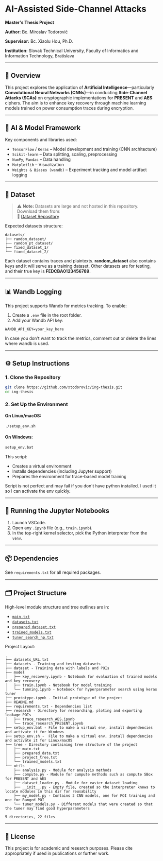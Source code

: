 # AI-Assisted Side-Channel Attacks

**Master's Thesis Project**

**Author:** Bc. Miroslav Todorović

**Supervisor:** Bc. Xiaolu Hou, Ph.D.

**Institution:** Slovak Technical University, Faculty of Informatics and Information Technology, Bratislava

---

## 📖 Overview

This project explores the application of **Artificial Intelligence**—particularly **Convolutional Neural Networks (CNNs)**—in conducting **Side-Channel Attacks (SCAs)** on cryptographic implementations for **PRESENT** and **AES** ciphers. The aim is to enhance key recovery through machine learning models trained on power consumption traces during encryption.

---

## 🧠 AI & Model Framework

Key components and libraries used:

- `TensorFlow` / `Keras` – Model development and training (CNN architecture)
- `Scikit-learn` – Data splitting, scaling, preprocessing
- `NumPy`, `Pandas` – Data handling
- `Matplotlib` – Visualization
- `Weights & Biases (wandb)` – Experiment tracking and model artifact logging

---

## 📁 Dataset

> ⚠️ **Note:** Datasets are large and not hosted in this repository.  
Download them from:  
🔗 [Dataset Repository](https://github.com/XIAOLUHOU/SCA-measurements-and-analysis----Experimental-results-for-textbook/tree/main)

Expected datasets structure:

```
datasets/
├── random_dataset/
├── random_pt_dataset/
├── fixed_dataset_1/
└── fixed_dataset_2/
```

Each dataset contains traces and plaintexts. **random_dataset** also contains keys and it will serve as a training dataset.
Other datasets are for testing, and their true key is **FEDCBA0123456789**.

---

## 📊 Wandb Logging

This project supports Wandb for metrics tracking. To enable:

1. Create a `.env` file in the root folder.
2. Add your Wandb API key:

```env
WANDB_API_KEY=your_key_here
```

In case you don't want to track the metrics, comment out or delete the lines where wandb is used.

---

## ⚙️ Setup Instructions

### 1. Clone the Repository

```bash
git clone https://github.com/xtodorovic/ing-thesis.git
cd ing-thesis
```

### 2. Set Up the Environment

#### On Linux/macOS:

```bash
./setup_env.sh
```

#### On Windows:

```cmd
setup_env.bat
```

This script:
- Creates a virtual environment
- Installs dependencies (including Jupyter support)
- Prepares the environment for trace-based model training

Script is not perfect and may fail if you don't have python installed. I used it so I can activate the env quickly.

---

## 🧪 Running the Jupyter Notebooks

1. Launch VSCode.
2. Open any `.ipynb` file (e.g., `train.ipynb`).
3. In the top-right kernel selector, pick the Python interpreter from the `venv`.

---

## 📦 Dependencies

See `requirements.txt` for all required packages.

---

## 🗂️ Project Structure

High-level module structure and tree outlines are in:

- [`main.txt`](tree/main.txt)
- [`datasets.txt`](tree/datasets.txt)
- [`prepared_dataset.txt`](tree/prepared_data.txt)
- [`trained_models.txt`](tree/trained_models.txt)
- [`tuner_search_hp.txt`](tree/tuner_search_hp.txt)

Project Layout:

```text
.
├── datasets_URL.txt
├── datasets - Training and testing datasets
├── dataset - Training data with labels and POIs
├── model
│   ├── key_recovery.ipynb - Notebook for evaluation of trained models and key recovery
│   ├── train.ipynb - Notebook for model training
│   └── tunning.ipynb - Notebook for hyperparameter search using keras tuner
├── prototype.ipynb - Initial prototype of the project
├── README.md 
├── requirements.txt - Dependencies list
├── research - Directory for researching, ploting and exporting leakage POIs
│   ├── trace_research_AES.ipynb 
│   └── trace_research_PRESENT.ipynb
├── setup_env.bat - File to make a virtual env, install dependencies and activate it for Windows
├── setup_env.sh -  File to make a virtual env, install dependencies and activate it for Linux/macOS
├── tree - Directory containing tree structure of the project
│   ├── main.txt
│   ├── prepared_data.txt
│   ├── project_tree.txt
│   └── trained_models.txt
└── utils 
    ├── analysis.py - Module for analysis methods
    ├── compute.py - Module for cumpute methods such as compute SBox for PRESENT and AES 
    ├── dataset_loader.py - Module for easier dataset loading
    ├── __init__.py - Empty file, created so the interpreter knows to locate modules in this dir for reusability
    ├── my_model.py - Contains 2 CNN models, one for POI training and one for Ranged POI 
    └── tuner_models.py - Different models that were created so that the tuner may find good hyperparameters

5 directories, 22 files

```

---

## 📜 License

This project is for academic and research purposes.
Please cite appropriately if used in publications or further work.